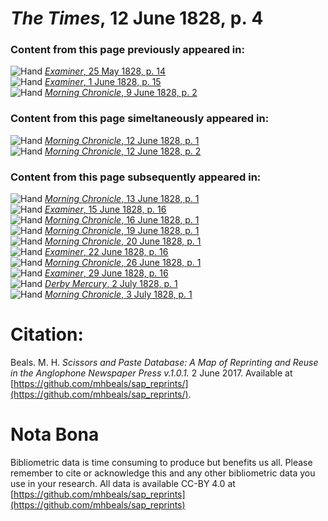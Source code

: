 # *The Times*, 12 June 1828, p. 4  
  
### Content from this page previously appeared in:  
![Hand](http://scissorsandpaste.net/wp-content/uploads/2017/06/smallhandpointer.png) [*Examiner*, 25 May 1828, p. 14](https://mhbeals.github.io/sap_html/Examiner/Examiner-25-May-1828-p-14)  
![Hand](http://scissorsandpaste.net/wp-content/uploads/2017/06/smallhandpointer.png) [*Examiner*, 1 June 1828, p. 15](https://mhbeals.github.io/sap_html/Examiner/Examiner-1-June-1828-p-15)  
![Hand](http://scissorsandpaste.net/wp-content/uploads/2017/06/smallhandpointer.png) [*Morning Chronicle*, 9 June 1828, p. 2](https://mhbeals.github.io/sap_html/Morning-Chronicle/Morning-Chronicle-9-June-1828-p-2)  
  
### Content from this page simeltaneously appeared in:  
![Hand](http://scissorsandpaste.net/wp-content/uploads/2017/06/smallhandpointer.png) [*Morning Chronicle*, 12 June 1828, p. 1](https://mhbeals.github.io/sap_html/Morning-Chronicle/Morning-Chronicle-12-June-1828-p-1)  
![Hand](http://scissorsandpaste.net/wp-content/uploads/2017/06/smallhandpointer.png) [*Morning Chronicle*, 12 June 1828, p. 2](https://mhbeals.github.io/sap_html/Morning-Chronicle/Morning-Chronicle-12-June-1828-p-2)  
  
### Content from this page subsequently appeared in:  
![Hand](http://scissorsandpaste.net/wp-content/uploads/2017/06/smallhandpointer.png) [*Morning Chronicle*, 13 June 1828, p. 1](https://mhbeals.github.io/sap_html/Morning-Chronicle/Morning-Chronicle-13-June-1828-p-1)  
![Hand](http://scissorsandpaste.net/wp-content/uploads/2017/06/smallhandpointer.png) [*Examiner*, 15 June 1828, p. 16](https://mhbeals.github.io/sap_html/Examiner/Examiner-15-June-1828-p-16)  
![Hand](http://scissorsandpaste.net/wp-content/uploads/2017/06/smallhandpointer.png) [*Morning Chronicle*, 16 June 1828, p. 1](https://mhbeals.github.io/sap_html/Morning-Chronicle/Morning-Chronicle-16-June-1828-p-1)  
![Hand](http://scissorsandpaste.net/wp-content/uploads/2017/06/smallhandpointer.png) [*Morning Chronicle*, 19 June 1828, p. 1](https://mhbeals.github.io/sap_html/Morning-Chronicle/Morning-Chronicle-19-June-1828-p-1)  
![Hand](http://scissorsandpaste.net/wp-content/uploads/2017/06/smallhandpointer.png) [*Morning Chronicle*, 20 June 1828, p. 1](https://mhbeals.github.io/sap_html/Morning-Chronicle/Morning-Chronicle-20-June-1828-p-1)  
![Hand](http://scissorsandpaste.net/wp-content/uploads/2017/06/smallhandpointer.png) [*Examiner*, 22 June 1828, p. 16](https://mhbeals.github.io/sap_html/Examiner/Examiner-22-June-1828-p-16)  
![Hand](http://scissorsandpaste.net/wp-content/uploads/2017/06/smallhandpointer.png) [*Morning Chronicle*, 26 June 1828, p. 1](https://mhbeals.github.io/sap_html/Morning-Chronicle/Morning-Chronicle-26-June-1828-p-1)  
![Hand](http://scissorsandpaste.net/wp-content/uploads/2017/06/smallhandpointer.png) [*Examiner*, 29 June 1828, p. 16](https://mhbeals.github.io/sap_html/Examiner/Examiner-29-June-1828-p-16)  
![Hand](http://scissorsandpaste.net/wp-content/uploads/2017/06/smallhandpointer.png) [*Derby Mercury*, 2 July 1828, p. 1](https://mhbeals.github.io/sap_html/Derby-Mercury/Derby-Mercury-2-July-1828-p-1)  
![Hand](http://scissorsandpaste.net/wp-content/uploads/2017/06/smallhandpointer.png) [*Morning Chronicle*, 3 July 1828, p. 1](https://mhbeals.github.io/sap_html/Morning-Chronicle/Morning-Chronicle-3-July-1828-p-1)  


# Citation: 

Beals. M. H. *Scissors and Paste Database: A Map of Reprinting and Reuse in the Anglophone Newspaper Press v.1.0.1.* 2 June 2017. Available at [https://github.com/mhbeals/sap_reprints/](https://github.com/mhbeals/sap_reprints/). 

# Nota Bona

Bibliometric data is time consuming to produce but benefits us all. Please remember to cite or acknowledge this and any other bibliometric data you use in your research. All data is available CC-BY 4.0 at [https://github.com/mhbeals/sap_reprints](https://github.com/mhbeals/sap_reprints)